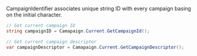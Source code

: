 CampaignIdentifier associates unique string ID with every campaign basing on the initial character.
```csharp
// Get current campaign ID
string campaignID = Camapaign.Current.GetCampaignId();

// Get current campaign descriptor
var campaignDescriptor = Camapaign.Current.GetCampaignDescriptor();
```
